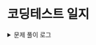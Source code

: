 # 코딩테스트 일지

<details>
<summary>문제 풀이 로그</summary>
<div markdown="1">       
<p>2022/11/09</p>
<p>완전탐색 : </p>
<p>2022/11/09</p>
<p>dp : 1</p>
</div>
</details>
